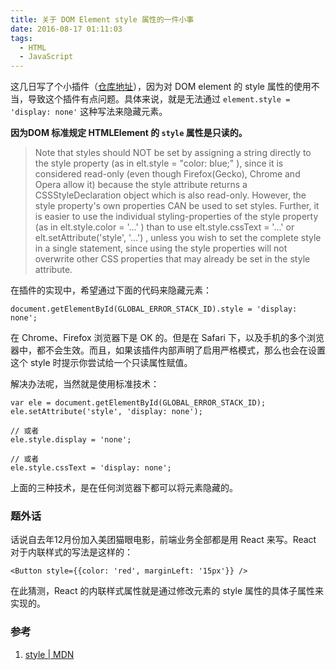 ```yaml
---
title: 关于 DOM Element style 属性的一件小事
date: 2016-08-17 01:11:03
tags:
  - HTML
  - JavaScript
---
```



这几日写了个小插件（[仓库地址](https://github.com/zilong-thu/toast2.js)），因为对 DOM element 的 style 属性的使用不当，导致这个插件有点问题。具体来说，就是无法通过 `element.style = 'display: none'` 这种写法来隐藏元素。

**因为DOM 标准规定 HTMLElement 的 `style` 属性是只读的。**

<!-- more -->

> Note that styles should NOT be set by assigning a string directly to the style property (as in elt.style = "color: blue;" ), since it is considered read-only (even though Firefox(Gecko), Chrome and Opera allow it) because the style attribute returns a  CSSStyleDeclaration object which is also read-only.  However, the style property's own properties CAN be used to set styles.  Further, it is easier to use the individual styling-properties of the style property (as in elt.style.color = '...' ) than to use elt.style.cssText = '...' or elt.setAttribute('style', '...') , unless you wish to set the complete style in a single statement, since using the style properties will not overwrite other CSS properties that may already be set in the style attribute.

在插件的实现中，希望通过下面的代码来隐藏元素：

```
document.getElementById(GLOBAL_ERROR_STACK_ID).style = 'display: none';
```

在 Chrome、Firefox 浏览器下是 OK 的。但是在 Safari 下，以及手机的多个浏览器中，都不会生效。而且，如果该插件内部声明了启用严格模式，那么也会在设置这个 style 时提示你尝试给一个只读属性赋值。

解决办法呢，当然就是使用标准技术：

```
var ele = document.getElementById(GLOBAL_ERROR_STACK_ID);
ele.setAttribute('style', 'display: none');

// 或者
ele.style.display = 'none';

// 或者
ele.style.cssText = 'display: none';
```

上面的三种技术，是在任何浏览器下都可以将元素隐藏的。


### 题外话

话说自去年12月份加入美团猫眼电影，前端业务全部都是用 React 来写。React 对于内联样式的写法是这样的：

```
<Button style={{color: 'red', marginLeft: '15px'}} />
```

在此猜测，React 的内联样式属性就是通过修改元素的 style 属性的具体子属性来实现的。


### 参考

1. [style | MDN](https://developer.mozilla.org/en-US/docs/Web/API/HTMLElement/style)
